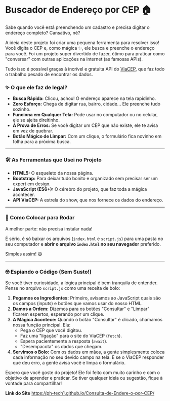 # Buscador de Endereço por CEP 🏠

Sabe quando você está preenchendo um cadastro e precisa digitar o endereço completo? Cansativo, né?

A ideia deste projeto foi criar uma pequena ferramenta para resolver isso! Você digita o CEP e, como mágica ✨, ele busca e preenche o endereço para você. Foi um projeto super divertido de fazer, ótimo para praticar como "conversar" com outras aplicações na internet (as famosas APIs).

Tudo isso é possível graças à incrível e gratuita API do [ViaCEP](https://viacep.com.br/), que faz todo o trabalho pesado de encontrar os dados.


### ✨ O que ele faz de legal?

-   **Busca Rápida:** Clicou, achou! O endereço aparece na tela rapidinho.
-   **Zero Esforço:** Chega de digitar rua, bairro, cidade... Ele preenche tudo sozinho.
-   **Funciona em Qualquer Tela:** Pode usar no computador ou no celular, ele se ajeita direitinho.
-   **À Prova de Erros:** Se você digitar um CEP que não existe, ele te avisa em vez de quebrar.
-   **Botão Mágico de Limpar:** Com um clique, o formulário fica novinho em folha para a próxima busca.

---

### 🛠️ As Ferramentas que Usei no Projeto

-   **HTML5:** O esqueleto da nossa página.
-   **Bootstrap:** Para deixar tudo bonito e organizado sem precisar ser um expert em design.
-   **JavaScript (ES6+):** O cérebro do projeto, que faz toda a mágica acontecer.
-   **API ViaCEP:** A estrela do show, que nos fornece os dados do endereço.

---

### 🚀 Como Colocar para Rodar

A melhor parte: não precisa instalar nada!

É sério, é só baixar os arquivos (`index.html` e `script.js`) para uma pasta no seu computador e **abrir o arquivo `index.html` no seu navegador** preferido.

Simples assim! 😄

---

### 🤓 Espiando o Código (Sem Susto!)

Se você tiver curiosidade, a lógica principal é bem tranquila de entender. Pense no arquivo `script.js` como uma receita de bolo:

1.  **Pegamos os Ingredientes:** Primeiro, avisamos ao JavaScript quais são os campos (inputs) e botões que vamos usar do nosso HTML.
2.  **Damos a Ordem:** Dizemos para os botões "Consultar" e "Limpar" ficarem espertos, esperando por um clique.
3.  **A Mágica Acontece:** Quando o botão "Consultar" é clicado, chamamos nossa função principal. Ela:
    -   Pega o CEP que você digitou.
    -   Faz uma "ligação" para o site do ViaCEP (`fetch`).
    -   Espera pacientemente a resposta (`await`).
    -   "Desempacota" os dados que chegam.
4.  **Servimos o Bolo:** Com os dados em mãos, a gente simplesmente coloca cada informação no seu devido campo na tela. E se o ViaCEP responder que deu erro, a gente avisa você e limpa o formulário.

Espero que você goste do projeto! Ele foi feito com muito carinho e com o objetivo de aprender e praticar. Se tiver qualquer ideia ou sugestão, fique à vontade para compartilhar!

**Link do Site**
https://ph-tech1.github.io/Consulta-de-Endere-o-por-CEP/
